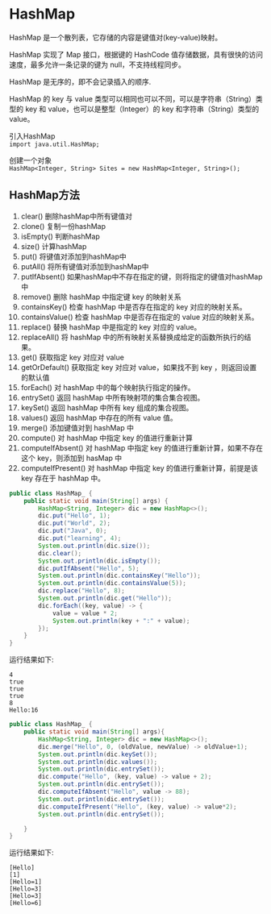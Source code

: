  # HashMap

HashMap 是一个散列表，它存储的内容是键值对(key-value)映射。

HashMap 实现了 Map 接口，根据键的 HashCode 值存储数据，具有很快的访问速度，最多允许一条记录的键为 null，不支持线程同步。

HashMap 是无序的，即不会记录插入的顺序.

HashMap 的 key 与 value 类型可以相同也可以不同，可以是字符串（String）类型的 key 和 value，也可以是整型（Integer）的 key 和字符串（String）类型的 value。

引入HashMap  
`import java.util.HashMap;`  

创建一个对象  
`HashMap<Integer, String> Sites = new HashMap<Integer, String>();`

## HashMap方法

1. clear() 删除hashMap中所有键值对
2. clone() 复制一份hashMap
3. isEmpty() 判断hashMap
4. size() 计算hashMap
5. put() 将键值对添加到hashMap中
6. putAll() 将所有键值对添加到hashMap中
7. putIfAbsent() 如果hashMap中不存在指定的键，则将指定的键值对hashMap中 
8. remove()	删除 hashMap 中指定键 key 的映射关系
9. containsKey()	检查 hashMap 中是否存在指定的 key 对应的映射关系。
10. containsValue()	检查 hashMap 中是否存在指定的 value 对应的映射关系。
11. replace()	替换 hashMap 中是指定的 key 对应的 value。
12. replaceAll()	将 hashMap 中的所有映射关系替换成给定的函数所执行的结果。
13. get()	获取指定 key 对应对 value
14. getOrDefault()	获取指定 key 对应对 value，如果找不到 key ，则返回设置的默认值 
15. forEach()	对 hashMap 中的每个映射执行指定的操作。
16. entrySet()	返回 hashMap 中所有映射项的集合集合视图。
17. keySet()	返回 hashMap 中所有 key 组成的集合视图。
18. values()	返回 hashMap 中存在的所有 value 值。
19. merge()	添加键值对到 hashMap 中
20. compute()	对 hashMap 中指定 key 的值进行重新计算
21. computeIfAbsent()	对 hashMap 中指定 key 的值进行重新计算，如果不存在这个 key，则添加到 hasMap 中
22. computeIfPresent()	对 hashMap 中指定 key 的值进行重新计算，前提是该 key 存在于 hashMap 中。


```java
public class HashMap_ {
    public static void main(String[] args) {
        HashMap<String, Integer> dic = new HashMap<>();
        dic.put("Hello", 1);
        dic.put("World", 2);
        dic.put("Java", 0);
        dic.put("learning", 4);
        System.out.println(dic.size());
        dic.clear();
        System.out.println(dic.isEmpty());
        dic.putIfAbsent("Hello", 5);
        System.out.println(dic.containsKey("Hello"));
        System.out.println(dic.containsValue(5));
        dic.replace("Hello", 8);
        System.out.println(dic.get("Hello"));
        dic.forEach((key, value) -> {
            value = value * 2;
            System.out.println(key + ":" + value);
        });
    }
}
```

运行结果如下:

    4
    true
    true
    true
    8
    Hello:16

```java
public class HashMap_ {
    public static void main(String[] args){
        HashMap<String, Integer> dic = new HashMap<>();
        dic.merge("Hello", 0, (oldValue, newValue) -> oldValue+1);
        System.out.println(dic.keySet());
        System.out.println(dic.values());        
        System.out.println(dic.entrySet());
        dic.compute("Hello", (key, value) -> value + 2);
        System.out.println(dic.entrySet());
        dic.computeIfAbsent("Hello", value -> 88);
        System.out.println(dic.entrySet());
        dic.computeIfPresent("Hello", (key, value) -> value*2);
        System.out.println(dic.entrySet());

    }
}
```

运行结果如下:

    [Hello]
    [1]
    [Hello=1]
    [Hello=3]
    [Hello=3]
    [Hello=6]
